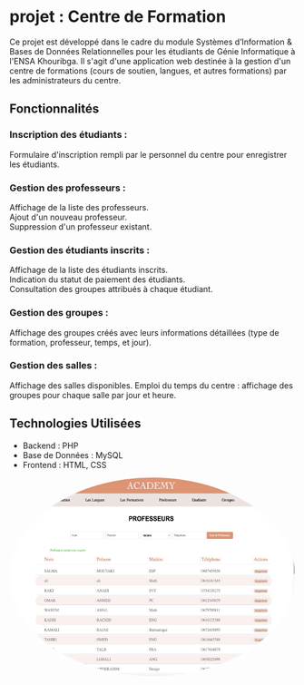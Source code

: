 
# projet : Centre de Formation

Ce projet est développé dans le cadre du module Systèmes d’Information & Bases de Données Relationnelles pour les étudiants de Génie Informatique à l'ENSA Khouribga. Il s'agit d'une application web destinée à la gestion d'un centre de formations (cours de soutien, langues, et autres formations) par les administrateurs du centre.

## Fonctionnalités

### Inscription des étudiants :
Formulaire d'inscription rempli par le personnel du centre pour enregistrer les étudiants.
### Gestion des professeurs :
Affichage de la liste des professeurs.   
Ajout d'un nouveau professeur.   
Suppression d'un professeur existant.
### Gestion des étudiants inscrits  :
Affichage de la liste des étudiants inscrits.   
Indication du statut de paiement des étudiants.   
Consultation des groupes attribués à chaque étudiant.
### Gestion des groupes :
Affichage des groupes créés avec leurs informations détaillées (type de formation, professeur, temps, et jour).
### Gestion des salles :
Affichage des salles disponibles.
Emploi du temps du centre : affichage des groupes pour chaque salle par jour et heure.

## Technologies Utilisées

- Backend : PHP
- Base de Données : MySQL
- Frontend : HTML, CSS




<div style="text-align: center;">
    <img src="images/1.png" alt="Logo" style=" height: 350px; border-radius: 50%;">
</div>
